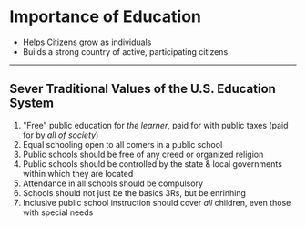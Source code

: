 # Importance of Education
* Helps Citizens grow as individuals
* Builds a strong country of active, participating citizens
---
## Sever Traditional Values of the U.S. Education System
1. "Free" public education for *the learner*, paid for with public taxes (paid for by *all of society*)
2. Equal schooling open to all comers in a public school
3. Public schools should be free of any creed or organized religion
4. Public schools should be controlled by the state & local governments within which they are located
5. Attendance in all schools should be compulsory
6. Schools should not just be the basics 3Rs, but be enrinhing
7. Inclusive public school instruction should cover *all* children, even those with special needs
